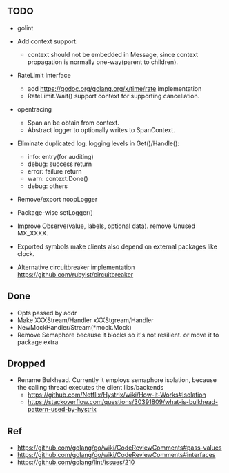 ## TODO

* golint

* Add context support.
  * context should not be embedded in Message, since context propagation is normally one-way(parent to children).

* RateLimit interface
  * add https://godoc.org/golang.org/x/time/rate implementation
  * RateLimit.Wait() support context for supporting cancellation.

* opentracing
  * Span an be obtain from context.
  * Abstract logger to optionally writes to SpanContext.

* Eliminate duplicated log. logging levels in Get()/Handle():
  * info: entry(for auditing)
  * debug: success return
  * error: failure return
  * warn: context.Done()
  * debug: others

* Remove/export noopLogger

* Package-wise setLogger()

* Improve Observe(value, labels, optional data). remove Unused MX_XXXX.

* Exported symbols make clients also depend on external packages like clock.

* Alternative circuitbreaker implementation https://github.com/rubyist/circuitbreaker

## Done
* Opts passed by addr
* Make XXXStream/Handler xXXStgream/Handler
* NewMockHandler/Stream(*mock.Mock)
* Remove Semaphore because it blocks so it's not resilient.
    or move it to package extra

## Dropped
* Rename Bulkhead. Currently it employs semaphore isolation, because the calling
  thread executes the client libs/backends
  * https://github.com/Netflix/Hystrix/wiki/How-it-Works#Isolation
  * https://stackoverflow.com/questions/30391809/what-is-bulkhead-pattern-used-by-hystrix

## Ref
* https://github.com/golang/go/wiki/CodeReviewComments#pass-values
* https://github.com/golang/go/wiki/CodeReviewComments#interfaces
* https://github.com/golang/lint/issues/210
